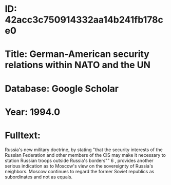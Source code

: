 # ID: 42acc3c750914332aa14b241fb178ce0
# Title: German-American security relations within NATO and the UN
# Database: Google Scholar
# Year: 1994.0
# Fulltext:
Russia's new military doctrine, by stating "that the security interests of the Russian Federation and other members of the CIS may make it necessary to station Russian troops outside Russia's borders"" 6 , provides another serious indication as to Moscow's view on the sovereignty of Russia's neighbors.
Moscow continues to regard the former Soviet republics as subordinates and not as equals.